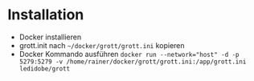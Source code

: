 # Installation

* Docker installieren
* grott.init nach `~/docker/grott/grott.ini` kopieren
* Docker Kommando ausführen `docker run --network="host" -d -p 5279:5279 -v /home/rainer/docker/grott/grott.ini:/app/grott.ini ledidobe/grott`
